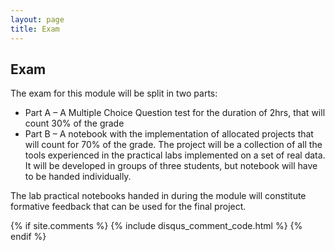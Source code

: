```yaml
---
layout: page
title: Exam
---
```


## Exam

The exam for this module will be split in two parts: 

* Part A – A Multiple Choice Question test for the duration of 2hrs, that will count 30% of the grade
* Part B – A notebook with the implementation of allocated projects that will count for 70% of the grade. The project will be a collection of all the tools experienced in the practical labs implemented on a set of real data. It will be developed in groups of three students, but notebook will have to be handed individually. 

The lab practical notebooks handed in during the module will constitute formative feedback that can be used for the final project. 

{% if site.comments %}
{% include disqus_comment_code.html %}
{% endif %}
